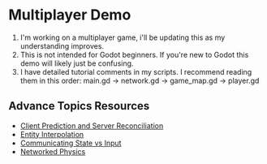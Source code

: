# Multiplayer Demo

1. I'm working on a multiplayer game, i'll be updating this as my understanding improves.
2. This is not intended for Godot beginners. If you're new to Godot this demo will likely just be confusing.
3. I have detailed tutorial comments in my scripts. I recommend reading them in this order: main.gd -> network.gd -> game_map.gd -> player.gd

## Advance Topics Resources

- [Client Prediction and Server Reconciliation](https://www.gabrielgambetta.com/client-side-prediction-server-reconciliation.html)
- [Entity Interpolation](https://www.gabrielgambetta.com/entity-interpolation.html)
- [Communicating State vs Input](https://ruoyusun.com/2019/03/28/game-networking-1.html)
- [Networked Physics](https://gafferongames.com/categories/networked-physics/)